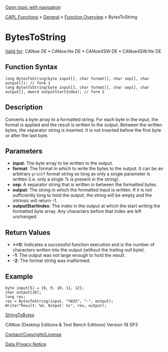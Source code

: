 [Open topic with navigation](../../../../../CANoeDEFamily.htm#Topics/CAPLFunctions/Other/Functions/CAPLfunctionBytesToString.md)

[CAPL Functions](../../CAPLfunctions.md) » [General](../CAPLGeneralStartPage.md) » [Function Overview](../CAPLfunctionsGeneralOverview.md) » BytesToString

# BytesToString

[Valid for](../../../Shared/FeatureAvailability.md): CANoe DE • CANoe:lite DE • CANoe4SW DE • CANoe4SW:lite DE

## Function Syntax

```plaintext
long BytesToString(byte input[], char format[], char sep[], char output[]); // form 1
long BytesToString(byte input[], char format[], char sep[], char output[], dword outputStartIndex); // form 2
```

## Description

Converts a byte array to a formatted string. For each byte in the input, the format is applied and the result is written to the output. Between the written bytes, the separator string is inserted. It is not inserted before the first byte or after the last byte.

## Parameters

- **input**: The byte array to be written to the output.
- **format**: The format in which to write the bytes to the output. It can be an arbitrary `printf` format string so long as only a single parameter is written (i.e. only a single % is present in the string).
- **sep**: A separator string that is written in between the formatted bytes.
- **output**: The string in which the formatted input is written. If it is not sufficiently long to hold the output, the string will be empty and the intrinsic will return -1.
- **outputStartIndex**: The index in the output at which the start writing the formatted byte array. Any characters before that index are left unchanged.

## Return Values

- **>=0**: Indicates a successful function execution and is the number of characters written into the output (without the trailing null byte).
- **-1**: The output was not large enough to hold the result.
- **-2**: The format string was malformed.

## Example

```plaintext
byte input[5] = {8, 9, 10, 11, 12};
char output[20];
long res;
res = BytesToString(input, "%02X", "-", output);
Write("Result: %d, Output: %s", res, output);
```

[StringToBytes](CAPLfunctionStringToBytes.md)

CANoe (Desktop Editions & Test Bench Editions) Version 18 SP3

[Contact/Copyright/License](../../../Shared/ContactCopyrightLicense.md)

[Data Privacy Notice](https://www.vector.com/int/en/company/get-info/privacy-policy/)
